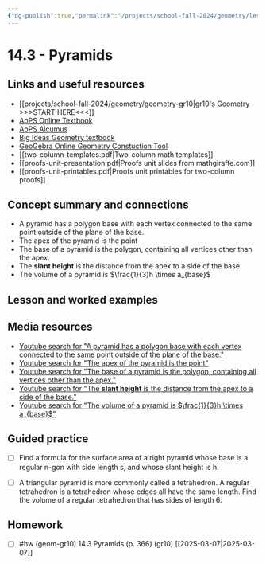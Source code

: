 ```yaml
---
{"dg-publish":true,"permalink":"/projects/school-fall-2024/geometry/lessons/14-3-pyramids/"}
---
```



#  14.3 - Pyramids

## Links and useful resources 

- [[projects/school-fall-2024/geometry/geometry-gr10\|gr10's Geometry >>>START HERE<<<]]
- [AoPS Online Textbook](https://artofproblemsolving.com/ebooks/intro-geometry-ebook/c0toc)
- [AoPS Alcumus](https://artofproblemsolving.com/teacher/students)
- [Big Ideas Geometry textbook](https://bim.easyaccessmaterials.com/?level=12)
- [GeoGebra Online Geometry Constuction Tool](https://www.geogebra.org/geometry?lang=en/)
- [[two-column-templates.pdf|Two-column math templates]]
- [[proofs-unit-presentation.pdf|Proofs unit slides from mathgiraffe.com]]
- [[proofs-unit-printables.pdf|Proofs unit printables for two-column proofs]]



## Concept summary and connections


- A pyramid has a polygon base with each vertex connected to the same point outside of the plane of the base. 
- The apex of the pyramid is the point 
- The base of a pyramid is the polygon, containing all vertices other than the apex. 
- The **slant height** is the distance from the apex to a side of the base. 
- The volume of a pyramid is $\frac{1}{3}h \times a_{base}$ 

## Lesson and worked examples



## Media resources

- [Youtube search for "A pyramid has a polygon base with each vertex connected to the same point outside of the plane of the base."](https://www.youtube.com/results?search_query=A%20pyramid%20has%20a%20polygon%20base%20with%20each%20vertex%20connected%20to%20the%20same%20point%20outside%20of%20the%20plane%20of%20the%20base.) 
- [Youtube search for "The apex of the pyramid is the point"](https://www.youtube.com/results?search_query=The%20apex%20of%20the%20pyramid%20is%20the%20point) 
- [Youtube search for "The base of a pyramid is the polygon, containing all vertices other than the apex."](https://www.youtube.com/results?search_query=The%20base%20of%20a%20pyramid%20is%20the%20polygon,%20containing%20all%20vertices%20other%20than%20the%20apex.) 
- [Youtube search for "The **slant height** is the distance from the apex to a side of the base."](https://www.youtube.com/results?search_query=The%20**slant%20height**%20is%20the%20distance%20from%20the%20apex%20to%20a%20side%20of%20the%20base.) 
- [Youtube search for "The volume of a pyramid is $\frac{1}{3}h \times a_{base}$"](https://www.youtube.com/results?search_query=The%20volume%20of%20a%20pyramid%20is%20$%5Cfrac%7B1%7D%7B3%7Dh%20%5Ctimes%20a_%7Bbase%7D$) 

## Guided practice


- [ ] Find a formula for the surface area of a right pyramid whose base is a regular n-gon with side length s, and whose slant height is h.  
- [ ] A triangular pyramid is more commonly called a tetrahedron. A regular tetrahedron is a tetrahedron whose edges all have the same length. Find the volume of a regular tetrahedron that has sides of length 6.   


## Homework


- [ ] #hw (geom-gr10) 14.3 Pyramids  (p. 366) (gr10) [[2025-03-07\|2025-03-07]] 


